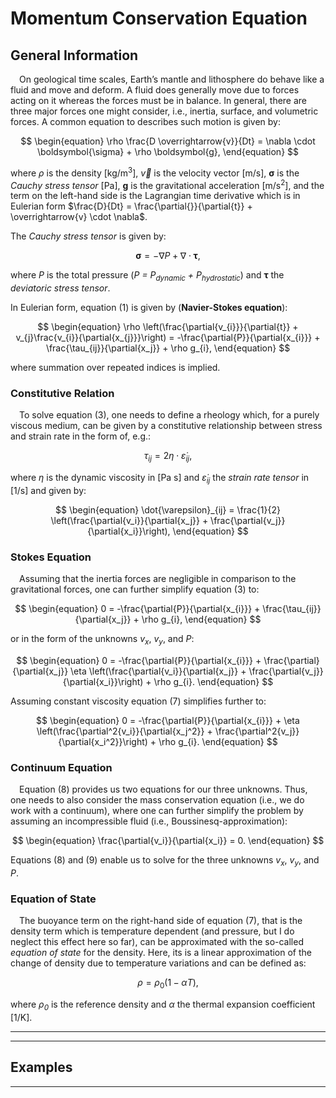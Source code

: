 # Momentum Conservation Equation

## General Information

&emsp;On geological time scales, Earth’s mantle and lithosphere do behave like a fluid and move and deform. A fluid does generally move due to forces acting on it whereas the forces must be in balance. In general, there are three major forces one might consider, i.e., inertia, surface, and volumetric forces. A common equation to describes such motion is given by: 

$$ 
\begin{equation}
\rho \frac{D \overrightarrow{v}}{Dt} = \nabla \cdot \boldsymbol{\sigma} + \rho \boldsymbol{g},
\end{equation}
$$

where $\rho$ is the density [kg/m<sup>3</sup>], $\overrightarrow{v}$ is the velocity vector [m/s], $\boldsymbol{\sigma}$ is the *Cauchy stress tensor* [Pa], $\boldsymbol{g}$ is the gravitational acceleration [m/s<sup>2</sup>], and the term on the left-hand side is the Lagrangian time derivative which is in Eulerian form $\frac{D}{Dt} = \frac{\partial{}}{\partial{t}} + \overrightarrow{v} \cdot \nabla$. 

The *Cauchy stress tensor* is given by: 

$$
\begin{equation}
\boldsymbol{\sigma} = -\nabla{P} + \nabla \cdot \boldsymbol{\tau},
\end{equation}
$$

where *P* is the total pressure (*P = P<sub>dynamic</sub> + P<sub>hydrostatic</sub>*) and $\boldsymbol{\tau}$ the *deviatoric stress tensor*. 

In Eulerian form, equation $(1)$ is given by (**Navier-Stokes equation**):

$$
\begin{equation}
\rho \left(\frac{\partial{v_{i}}}{\partial{t}} + v_{j}\frac{v_{i}}{\partial{x_{j}}}\right) = -\frac{\partial{P}}{\partial{x_{i}}} + \frac{\tau_{ij}}{\partial{x_j}} + \rho g_{i},
\end{equation}
$$

where summation over repeated indices is implied.

### Constitutive Relation

&emsp;To solve equation $(3)$, one needs to define a rheology which, for a purely viscous medium, can be given by a constitutive relationship between stress and strain rate in the form of, e.g.:

$$
\begin{equation}
\tau_{ij} = 2 \eta \cdot \dot{\varepsilon}_{ij},
\end{equation}
$$

where $\eta$ is the dynamic viscosity in [Pa s] and $\dot{\varepsilon}_{ij}$ the *strain rate tensor* in [1/s] and given by: 

$$
\begin{equation}
\dot{\varepsilon}_{ij} = \frac{1}{2} \left(\frac{\partial{v_i}}{\partial{x_j}} + \frac{\partial{v_j}}{\partial{x_i}}\right),
\end{equation}
$$

### Stokes Equation

&emsp;Assuming that the inertia forces are negligible in comparison to the gravitational forces, one can further simplify equation $(3)$ to:

$$
\begin{equation}
0 = -\frac{\partial{P}}{\partial{x_{i}}} + \frac{\tau_{ij}}{\partial{x_j}} + \rho g_{i},
\end{equation}
$$

or in the form of the unknowns *v<sub>x</sub>*, *v<sub>y</sub>*, and *P*:

$$
\begin{equation}
0 = -\frac{\partial{P}}{\partial{x_{i}}} + \frac{\partial}{\partial{x_j}} \eta \left(\frac{\partial{v_i}}{\partial{x_j}} + \frac{\partial{v_j}}{\partial{x_i}}\right) + \rho g_{i}.
\end{equation}
$$

Assuming constant viscosity equation $(7)$ simplifies further to: 

$$
\begin{equation}
0 = -\frac{\partial{P}}{\partial{x_{i}}} + \eta \left(\frac{\partial^2{v_i}}{\partial{x_j^2}} + \frac{\partial^2{v_j}}{\partial{x_i^2}}\right) + \rho g_{i}.
\end{equation}
$$

### Continuum Equation

&emsp;Equation $(8)$ provides us two equations for our three unknowns. Thus, one needs to also consider the mass conservation equation (i.e., we do work with a continuum), where one can further simplify the problem by assuming an incompressible fluid (i.e., Boussinesq-approximation):

$$
\begin{equation}
\frac{\partial{v_i}}{\partial{x_i}} = 0.
\end{equation}
$$

Equations $(8)$ and $(9)$ enable us to solve for the three unknowns *v<sub>x</sub>*, *v<sub>y</sub>*, and *P*. 

### Equation of State

&emsp;The buoyance term on the right-hand side of equation $(7)$, that is the density term which is temperature dependent (and pressure, but I do neglect this effect here so far), can be approximated with the so-called *equation of state* for the density. Here, its is a linear approximation of the change of density due to temperature variations and can be defined as:

$$
\begin{equation}
\rho = \rho_0 (1-\alpha T),
\end{equation}
$$

where *ρ<sub>0</sub>* is the reference density and *α* the thermal expansion coefficient [1/K]. 

<!--
- Scaling 
 -->

------------------
------------------

## Examples
<!--
### Channel Flow
&emsp; Assuming the horizontal pressure gradient is constant and flow within a channel is only driven by the pressure and/or by a constant horizonal velocity at the surface (or at the bottom, or both), the stokes equation describes the horizontal flow velocity within the channel and simplifies to: 

$$
\frac{\partial P}{\partial x} = \frac{\partial \tau_{x,z}}{\partial z}
$$,

where *P* is the pressure and $\tau_{x,z}$ is the deviatoric shear stress, which is defined as: 

$\tau_{x,z} = 2 \eta \dot{\varepsilon}_{x,z} = \eta \frac{\partial v_x}{\partial z}$,

where $\eta$ is the dynamic viscosity and $\dot{\varepsilon}_{x,z}$ is the deviatoric shear strain-rate, which is defined as: 

$\dot{\varepsilon}_{x,z} = \frac{1}{2}(\frac{\partial v_x}{\partial z} + \frac{\partial v_z}{\partial x})$.

For the given setup I can assume that the vertical velocity is zero and thus equation (3) simplifies to the last expression of equation (2).

&emsp; This directory contains a script to calculate the horizontal velocity for a two-dimensional Couette(-Poiseuille) channel flow with constant and logarithmically, with depth varying viscosity and to compare the numerical solution with its analytical solution. The depth-dependent viscosity is defined as: 

$\eta = \eta_0 exp(log(m) \frac{H-z}{H})$,

where *m* is the viscosity ratio of $\frac{\eta_1}{\eta_0}$, $\eta_0$ and $\eta_1$ are the bottom and surface viscosities, respectively, *H* is the model height, and *z* the depth. 

&emsp;Considering the definition of the viscosity as given in equation (4), one can derive an analytical solution of the horizontal velocity from the 1-D stokes equation in *x*-direction by twice integrating equation (1). The analytical solution with depth depends on the viscosity ratio *m*, the horizontal pressure gradient $\frac{\partial P}{\partial x}$, and the shear velocity at the surface $v_{x,0}$. For an upward pointing coordinate system (*z* positive) the analytical solution is given as: 

$v_{x,ana} =-\frac{1}{2 \eta_0} \frac{\partial P}{x} (Hz - z^2) + v_{x,0}\frac{z}{H}$,&emsp;&emsp; if $m = 1$, and &emsp;&emsp;&emsp; (5)

$v_{x,ana} = -\frac{\partial P}{\partial x} \frac{H}{\eta_0 log(m)} (\frac{m^{-\frac{z}{H}}}{m-1}(z(m-1)+H) - \frac{H}{m-1})-m^{-\frac{z}{H}} m \frac{v_{x,0}}{m-1} + \frac{v_{x,0}m}{m-1}$, &emsp;&emsp; if $m \neq 0$.&emsp;&emsp;&emsp; (6)

&emsp;The numerical solution is calculated using fixed boundary velocities, which are defined by the analytical solution of the horizontal velocity as defined in equations (5) and (6) and I simply flip the analytical solution so that it fits to the downward point coordinate system I use in the code. -->

---------------------------------------------------------------

<!-- Channel flow example in quasi 2-D:
    - prescribe velocity boundary conditions by the analytical solution of a channel flow 
-->